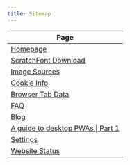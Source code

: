 ```yaml
---
title: Sitemap
---
```

| Page |
|------|
|[Homepage](https://smileycreations15.com/)|
|[ScratchFont Download](https://smileycreations15.com/ScratchFont)|
|[Image Sources](https://smileycreations15.com/Image-Sources)|
|[Cookie Info](https://smileycreations15.com/Cookie-Info)|
|[Browser Tab Data](https://smileycreations15.com/data)|
|[FAQ](https://smileycreations15.com/FAQ)|
|[Blog](https://smileycreations15.com/blog)|
|[A guide to desktop PWAs \| Part 1](https://smileycreations15.com/blog/web-development/PWA/pwa-guide-1)|
|[Settings](/Settings)|
|<a rel="noopener noreferrer" href="https://status.smileycreations15.com/">Website Status</a>|
